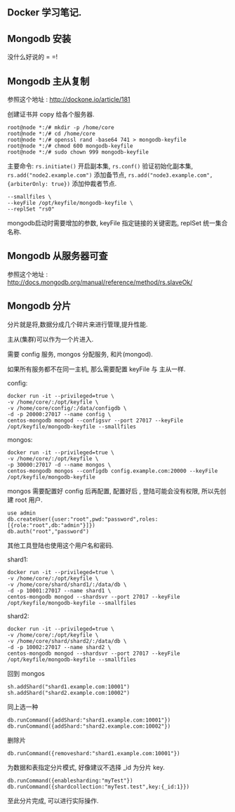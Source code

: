 Docker 学习笔记.
---

Mongodb 安装
---

没什么好说的 = =!

Mongodb 主从复制
---

参照这个地址 : http://dockone.io/article/181

创建证书并 copy 给各个服务器.
```
root@node *:/# mkdir -p /home/core
root@node *:/# cd /home/core
root@node *:/# openssl rand -base64 741 > mongodb-keyfile
root@node *:/# chmod 600 mongodb-keyfile
root@node *:/# sudo chown 999 mongodb-keyfile
```

主要命令: `rs.initiate()` 开启副本集, `rs.conf()` 验证初始化副本集, `rs.add("node2.example.com")` 添加备节点, `rs.add("node3.example.com",{arbiterOnly: true})` 添加仲裁者节点.

```
--smallfiles \
--keyFile /opt/keyfile/mongodb-keyfile \
--replSet "rs0"
```

mongodb启动时需要增加的参数, keyFile 指定链接的关键密匙, replSet 统一集合名称.

Mongodb 从服务器可查
---

参照这个地址 : http://docs.mongodb.org/manual/reference/method/rs.slaveOk/

Mongodb 分片
---

分片就是将,数据分成几个碎片来进行管理,提升性能.

主从(集群)可以作为一个片进入.

需要 config 服务, mongos 分配服务, 和片(mongod).

如果所有服务都不在同一主机, 那么需要配置 keyFile 与 主从一样.

config: 
```
docker run -it --privileged=true \
-v /home/core/:/opt/keyfile \
-v /home/core/config/:/data/configdb \
-d -p 20000:27017 --name config \
centos-mongodb mongod --configsvr --port 27017 --keyFile /opt/keyfile/mongodb-keyfile --smallfiles
```

mongos:
```
docker run -it --privileged=true \
-v /home/core/:/opt/keyfile \
-p 30000:27017 -d --name mongos \
centos-mongodb mongos --configdb config.example.com:20000 --keyFile /opt/keyfile/mongodb-keyfile
```
mongos 需要配置好 config 后再配置, 配置好后 , 登陆可能会没有权限, 所以先创建 root 用户.
```
use admin
db.createUser({user:"root",pwd:"password",roles:[{role:"root",db:"admin"}]})
db.auth("root","password")
```
其他工具登陆也使用这个用户名和密码.

shard1:
```
docker run -it --privileged=true \
-v /home/core/:/opt/keyfile \
-v /home/core/shard/shard1/:/data/db \
-d -p 10001:27017 --name shard1 \
centos-mongodb mongod --shardsvr --port 27017 --keyFile /opt/keyfile/mongodb-keyfile --smallfiles
```

shard2:
```
docker run -it --privileged=true \
-v /home/core/:/opt/keyfile \
-v /home/core/shard/shard2/:/data/db \
-d -p 10002:27017 --name shard2 \
centos-mongodb mongod --shardsvr --port 27017 --keyFile /opt/keyfile/mongodb-keyfile --smallfiles
```

回到 mongos
```
sh.addShard("shard1.example.com:10001")
sh.addShard("shard2.example.com:10002")
```
同上选一种
```
db.runCommand({addShard:"shard1.example.com:10001"})
db.runCommand({addShard:"shard2.example.com:10002"})
```
删除片
```
db.runCommand({removeshard:"shard1.example.com:10001"})
```

为数据和表指定分片模式, 好像建议不选择 _id 为分片 key.
```
db.runCommand({enablesharding:"myTest"})
db.runCommand({shardcollection:"myTest.test",key:{_id:1}})
```

至此分片完成, 可以进行实际操作.